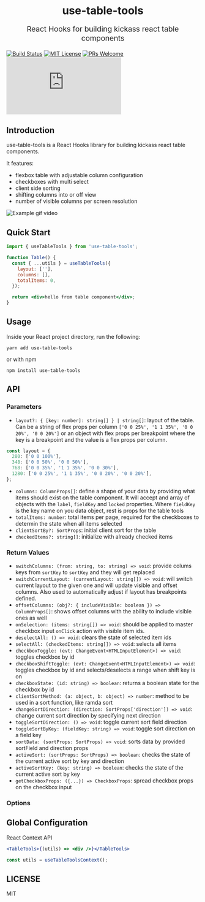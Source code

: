 <h1 align="center">
  use-table-tools 
</h1>
<p align="center" style="font-size: 1.2rem;">React Hooks for building kickass react table components</p>

[![Build Status][build-badge]][build]
[![MIT License][license-badge]][license]
[![PRs Welcome][prs-badge]][prs]
[![gzip size][gzip-badge]][unpkg-lib]

<!-- [![Code Coverage][coverage-badge]][coverage] -->

## Introduction

use-table-tools is a React Hooks library for building kickass react table components.

It features:

- flexbox table with adjustable column configuration
- checkboxes with multi select
- client side sorting
- shifting columns into or off view
- number of visible columns per screen resolution

![Example gif video](docs/video-example.gif)

## Quick Start

```jsx
import { useTableTools } from 'use-table-tools';

function Table() {
  const { ...utils } = useTableTools({
    layout: [''],
    columns: [],
    totalItems: 0,
  });

  return <div>hello from table component</div>;
}
```

## Usage

<!-- > [Try it out in the browser](https://codesandbox.io/s/github/davidalekna/data-browser-examples) -->

Inside your React project directory, run the following:

```
yarn add use-table-tools
```

or with npm

```
npm install use-table-tools
```

## API

### Parameters

- `layout?: { [key: number]: string[] } | string[]`: layout of the table. Can be a string of flex props per column `['0 0 25%', '1 1 35%', '0 0 20%', '0 0 20%']` or an object with flex props per breakpoint where the key is a breakpoint and the value is a flex props per column.

```js
const layout = {
  280: ['0 0 100%'],
  348: ['0 0 50%', '0 0 50%'],
  768: ['0 0 35%', '1 1 35%', '0 0 30%'],
  1280: ['0 0 25%', '1 1 35%', '0 0 20%', '0 0 20%'],
};
```

- `columns: ColumnProps[]`: define a shape of your data by providing what items should exist on the table component. It will accept and array of objects with the `label`, `fieldKey` and `locked` properties. Where `fieldKey` is the key name on you data object, rest is props for the table tools
- `totalItems: number`: total items per page, required for the checkboxes to determin the state when all items selected
- `clientSortBy?: SortProps`: initial client sort for the table
- `checkedItems?: string[]`: initialize with already checked items

### Return Values

- `switchColumns: (from: string, to: string) => void`: provide colums keys from `sortKey` to `sortKey` and they will get replaced
- `switchCurrentLayout: (currentLayout: string[]) => void`: will switch current layout to the given one and will update visible and offset columns. Also used to automatically adjust if layout has breakpoints defined.
- `offsetColumns: (obj?: { includeVisible: boolean }) => ColumnProps[]`: shows offset columns with the ability to include visible ones as well
- `onSelection: (items: string[]) => void`: should be applied to master checkbox input `onClick` action with visible item ids.
- `deselectAll: () => void`: clears the state of selected item ids
- `selectAll: (checkedItems: string[]) => void`: selects all items
- `checkboxToggle: (evt: ChangeEvent<HTMLInputElement>) => void`: toggles checkbox by id
- `checkboxShiftToggle: (evt: ChangeEvent<HTMLInputElement>) => void`: toggles checkbox by id and selects/deselects a range when shift key is on
- `checkboxState: (id: string) => boolean`: returns a boolean state for the checkbox by id
- `clientSortMethod: (a: object, b: object) => number`: method to be used in a sort function, like ramda sort
- `changeSortDirection: (direction: SortProps['direction']) => void`: change current sort direction by specifying next direction
- `toggleSortDirection: () => void`: toggle current sort field direction
- `toggleSortByKey: (fieldKey: string) => void`: toggle sort direction on a field key
- `sortData: (sortProps: SortProps) => void`: sorts data by provided sortField and direction props
- `activeSort: (sortProps: SortProps) => boolean`: checks the state of the current active sort by key and direction
- `activeSortKey: (key: string) => boolean`: checks the state of the current active sort by key
- `getCheckboxProps: ({...}) => CheckboxProps`: spread checkbox props on the checkbox input

### Options

## Global Configuration

React Context API

```jsx
<TableTools>{(utils) => <div />}</TableTools>
```

```jsx
const utils = useTableToolsContext();
```

## LICENSE

MIT

[build-badge]: https://circleci.com/gh/davidalekna/use-table-tools/tree/master.svg?style=svg
[build]: https://travis-ci.org/davidalekna/use-table-tools
[coverage-badge]: https://codecov.io/gh/davidalekna/use-table-tools/branch/master/graph/badge.svg?style=flat-square
[coverage]: https://codecov.io/gh/davidalekna/use-table-tools
[license-badge]: https://img.shields.io/npm/l/downshift.svg?style=flat-square
[license]: https://github.com/davidalekna/use-table-tools/blob/master/LICENSE
[prs-badge]: https://img.shields.io/badge/PRs-welcome-brightgreen.svg?style=flat-square
[prs]: http://makeapullrequest.com
[coc-badge]: https://img.shields.io/badge/code%20of-conduct-ff69b4.svg?style=flat-square
[coc]: https://github.com/davidalekna/use-table-tools/blob/master/CODE_OF_CONDUCT.md
[react-badge]: https://img.shields.io/badge/%E2%9A%9B%EF%B8%8F-(p)react-00d8ff.svg?style=flat-square
[react]: https://facebook.github.io/react/
[gzip-badge]: http://img.badgesize.io/https://unpkg.com/downshift/dist/downshift.umd.min.js?compression=gzip&label=gzip%20size&style=flat-square
[size-badge]: http://img.badgesize.io/https://unpkg.com/downshift/dist/downshift.umd.min.js?label=size&style=flat-square
[unpkg-lib]: https://unpkg.com/use-table-tools/lib/
[use-a-render-prop]: https://cdb.reacttraining.com/use-a-render-prop-50de598f11ce
